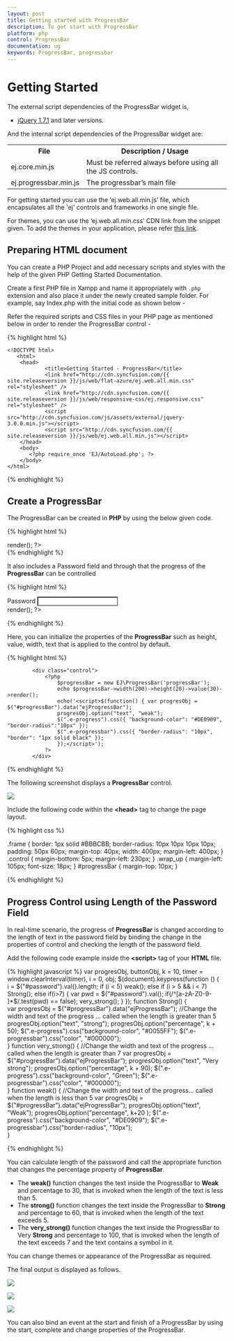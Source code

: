 ```yaml
---
layout: post
title: Getting started with ProgressBar 
description: To get start with ProgressBar 
platform: php
control: ProgressBar
documentation: ug
keywords: ProgressBar, progressbar
---
```


# Getting Started

The external script dependencies of the ProgressBar widget is,

* [jQuery 1.7.1](https://jquery.com/) and later versions.

And the internal script dependencies of the ProgressBar widget are:

<table>
	<tr>
		<th>File </th>
		<th>Description / Usage </th>
	</tr>
	<tr>
		<td>ej.core.min.js</td>
		<td>Must be referred always before using all the JS controls.</td>
	</tr>
	<tr>
		<td>ej.progressbar.min.js</td>
		<td>The progressbar’s main file</td>
	</tr>
</table>

For getting started you can use the ‘ej.web.all.min.js’ file, which encapsulates all the 'ej' controls and frameworks in one single file.<br/> 

For themes, you can use the ‘ej.web.all.min.css’ CDN link from the snippet given. To add the themes in your application, please refer [this link](https://help.syncfusion.com/js/theming-in-essential-javascript-components#adding-specific-theme-to-your-application).


## Preparing HTML document

You can create a PHP Project and add necessary scripts and styles with the help of the given PHP Getting Started Documentation.

Create a first PHP file in Xampp and name it appropriately with `.php` extension and also place it under the newly created sample folder. For example, say Index.php with the initial code as shown below -

Refer the required scripts and CSS files in your PHP page as mentioned below in order to render the ProgressBar control - 

{% highlight html %}

    <!DOCTYPE html>
       <html>
        <head>
                <title>Getting Started - ProgressBar</title>
                <link href="http://cdn.syncfusion.com/{{ site.releaseversion }}/js/web/flat-azure/ej.web.all.min.css" rel="stylesheet" />
                <link href="http://cdn.syncfusion.com/{{ site.releaseversion }}/js/web/responsive-css/ej.responsive.css" rel="stylesheet" />
                <script src="http://cdn.syncfusion.com/js/assets/external/jquery-3.0.0.min.js"></script>
                <script src="http://cdn.syncfusion.com/{{ site.releaseversion }}/js/web/ej.web.all.min.js"></script>
        </head>
        <body>
           <?php require_once 'EJ/AutoLoad.php'; ?>
        </body>
    </html>

{% endhighlight %}

## Create a ProgressBar

The ProgressBar can be created in **PHP** by using the below given code.

{% highlight html %}
<div class="control">
  <?php
	$progressBar = new EJ\ProgressBar('progressBar');
	echo $progressBar->render();
  ?> 
</div>
{% endhighlight %}


It also includes a Password field and through that the progress of the **ProgressBar** can be controlled

{% highlight html %}

<div style="content-container-fluid">
   <div class="row">
      <div class="cols-sample-area">
         <div class="frame">
            <div class="wrap_up">
               <!--Initializing password field*-->
               <label for="startButton">Password</label>
               <input type="password" id="password" style="border-radius:0px"/>
            </div>
            <div class="control">
               <!--initializing ProgressBar control-->
                <?php
                    $progressBar = new EJ\ProgressBar('progressBar');
                    echo $progressBar->render();
                ?> 
            </div>
         </div>
      </div>
   </div>
</div>


{% endhighlight %}


Here, you can initialize the properties of the **ProgressBar** such as height, value, width, text that is applied to the control by default.


{% highlight html %}
    
            <div class="control">
                <?php
	                $progressBar = new EJ\ProgressBar('progressBar');
	                echo $progressBar->width(200)->height(20)->value(30)->render();
	                echo('<script>$(function() { var progresObj = $("#progressBar").data("ejProgressBar");
			        progresObj.option("text", "weak");
			        $(".e-progress").css({ "background-color": "#DE0909", "border-radius":"10px" });          
                    $(".e-progressbar").css({ "border-radius": "10px", "border": "1px solid black" });
		            });</script>');
                ?> 
            </div>


{% endhighlight %}

The following screenshot displays a **ProgressBar** control.

![](Getting-Started_images/Getting-Started_img2.png) 

Include the following code within the **&lt;head&gt;** tag to change the page layout.


{% highlight css %}

   .frame {
       border: 1px solid #BBBCBB;
       border-radius: 10px 10px 10px 10px;
       padding: 50px 60px;
       margin-top: 40px;
       width: 400px;
       margin-left: 400px;
   }
   .control {
       margin-bottom: 5px;
       margin-left: 230px;
   }
   .wrap_up {
       margin-left: 105px;
       font-size: 18px;
   }
   #progressBar {
       margin-top: 10px;
   }

{% endhighlight %}

## Progress Control using Length of the Password Field

In real-time scenario, the progress of **ProgressBar** is changed according to the length of text in the password field by binding the change in the properties of control and checking the length of the password field.

Add the following code example inside the **&lt;script&gt;** tag of your **HTML** file.


{% highlight javascript %}
    var progresObj, buttonObj, k = 10, timer = window.clearInterval(timer), i = 0, obj;
    $(document).keypress(function () {             
        i = $("#password").val().length;
        if (i < 5) 
            weak();
        else if (i > 5 && i < 7) 
            Strong();
        else if(i>7) {
        var pwd = $("#password").val();
        if(/^[a-zA-Z0-9- ]*$/.test(pwd) == false);
            very_strong();
		}
    });
    function Strong() {  
        var progresObj = $("#progressBar").data("ejProgressBar");	//Change the width and text of the progress ... called when the length is greater than 5
        progresObj.option("text", "strong");
        progresObj.option("percentage", k + 50);
        $(".e-progress").css("background-color", "#0055FF");
        $(".e-progressbar").css("color", "#000000");       
    }
    function very_strong() {     //Change the width and text of the progress ... called when the length is greater than 7
        var progresObj = $("#progressBar").data("ejProgressBar");
        progresObj.option("text", "Very strong");
        progresObj.option("percentage", k + 90);
        $(".e-progress").css("background-color", "Green");
        $(".e-progressbar").css("color", "#000000");   
    }
    function weak() {     //Change the width and text of the progress... called when the length is less than 5
        var progresObj = $("#progressBar").data("ejProgressBar");
        progresObj.option("text", "Weak");
        progresObj.option("percentage", k+20 );
        $(".e-progress").css("background-color", "#DE0909");
        $(".e-progressbar").css("border-radius", "10px");      
    }

{% endhighlight %}



You can calculate length of the password and call the appropriate function that changes the percentage property of **ProgressBar**.

* The **weak()** function changes the text inside the ProgressBar to **Weak** and percentage to 30, that is invoked when the length of the text is less than 5.
* The **strong()** function changes the text inside the ProgressBar to **Strong** and percentage to 60, that is invoked when the length of the text exceeds 5.
* The **very_strong()** function changes the text inside the ProgressBar to Very **Strong** and percentage to 100, that is invoked when the length of the text exceeds 7 and the text contains a symbol in it.

You can change themes or appearance of the ProgressBar as required.

The final output is displayed as follows.


![](Getting-Started_images/Getting-Started_img3.png) 

![](Getting-Started_images/Getting-Started_img4.png) 

![](Getting-Started_images/Getting-Started_img5.png) 

You can also bind an event at the start and finish of a ProgressBar by using the start, complete and change properties of the ProgressBar.

